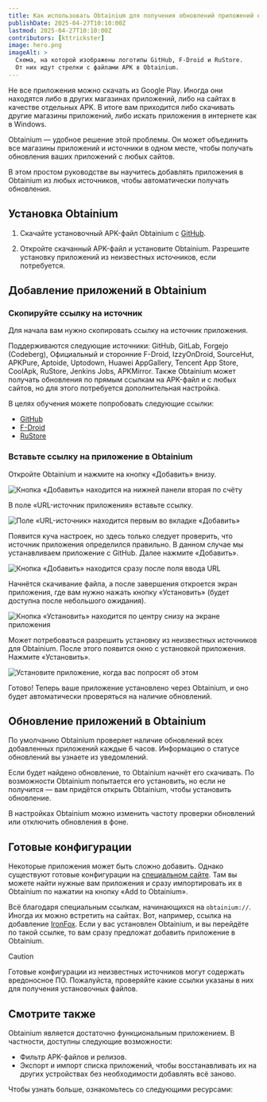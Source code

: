 ```yaml
---
title: Как использовать Obtainium для получения обновлений приложений не из Google Play?
publishDate: 2025-04-27T10:10:00Z
lastmod: 2025-04-27T10:10:00Z
contributors: [kttrickster]
image: hero.png
imageAlt: >
  Схема, на которой изображены логотипы GitHub, F-Droid и RuStore.
  От них идут стрелки с файлами APK в Obtainium.
---
```


Не все приложения можно скачать из Google Play. Иногда они находятся либо в
других магазинах приложений, либо на сайтах в качестве отдельных APK. В итоге
вам приходится либо скачивать другие магазины приложений, либо искать
приложения в интернете как в Windows.

Obtainium — удобное решение этой проблемы. Он может объединить все магазины
приложений и источники в одном месте, чтобы получать обновления ваших
приложений с любых сайтов.

В этом простом руководстве вы научитесь добавлять приложения в Obtainium из
любых источников, чтобы автоматически получать обновления.

<!--more-->

## Установка Obtainium

1. Скачайте установочный APK-файл Obtainium с
[GitHub](https://github.com/ImranR98/Obtainium/releases/latest/download/app-release.apk).

2. Откройте скачанный APK-файл и установите Obtainium. Разрешите установку
приложений из неизвестных источников, если потребуется.

## Добавление приложений в Obtainium

### Скопируйте ссылку на источник

Для начала вам нужно скопировать ссылку на источник приложения.

Поддерживаются следующие источники: GitHub, GitLab, Forgejo (Codeberg),
Официальный и сторонние F-Droid, IzzyOnDroid, SourceHut, APKPure,
Aptoide, Uptodown, Huawei AppGallery, Tencent App Store, CoolApk, RuStore,
Jenkins Jobs, APKMirror. Также Obtainium может получать обновления по прямым
ссылкам на APK-файл и с любых сайтов, но для этого потребуется дополнительная
настройка.

В целях обучения можете попробовать следующие ссылки:

- [GitHub](https://github.com/ReVanced/revanced-manager)
- [F-Droid](https://f-droid.org/packages/ca.chancehorizon.paseo)
- [RuStore](https://www.rustore.ru/catalog/app/ru.ntv.client)

### Вставьте ссылку на приложение в Obtainium

Откройте Obtainium и нажмите на кнопку «Добавить» внизу.

![Кнопка «Добавить» находится на нижней панели вторая по счёту](add-app-1.png)

В поле «URL-источник приложения» вставьте ссылку.

![Поле «URL-источник» находится первым во вкладке «Добавить»](add-app-2.png)

Появится куча настроек, но здесь только следует проверить, что источник
приложения определился правильно. В данном случае мы устанавливаем приложение
с GitHub. Далее нажмите «Добавить».

![Кнопка «Добавить» находится сразу после поля ввода URL](add-app-3.png)

Начнётся скачивание файла, а после завершения откроется экран приложения, где
вам нужно нажать кнопку «Установить» (будет доступна после небольшого ожидания).

![Кнопка «Установить» находится по центру снизу на экране приложения](add-app-4.png)

Может потребоваться разрешить установку из неизвестных источников для Obtainium.
После этого появится окно с установкой приложения. Нажмите «Установить».

![Установите приложение, когда вас попросят об этом](add-app-5.png)

Готово! Теперь ваше приложение установлено через Obtainium, и оно будет
автоматически проверяться на наличие обновлений.

## Обновление приложений в Obtainium

По умолчанию Obtainium проверяет наличие обновлений всех добавленных приложений
каждые 6 часов. Информацию о статусе обновлений вы узнаете из уведомлений.

Если будет найдено обновление, то Obtainium начнёт его скачивать. По возможности
Obtainium попытается его установить, но если не получится — вам придётся
открыть Obtainium, чтобы установить обновление.

В настройках Obtainium можно изменить частоту проверки обновлений или отключить
обновления в фоне.

## Готовые конфигурации

Некоторые приложения может быть сложно добавить. Однако существуют готовые
конфигурации на [специальном сайте](https://apps.obtainium.imranr.dev). Там вы
можете найти нужные вам приложения и сразу импортировать их в Obtainium по
нажатии на кнопку «Add to Obtainium».

Всё благодаря специальным ссылкам, начинающихся на `obtainium://`. Иногда их
можно встретить на сайтах. Вот, например, ссылка на добавление
[IronFox](obtainium://app/%7B%22id%22%3A%22org.ironfoxoss.ironfox%22%2C%22url%22%3A%22https%3A%2F%2Ffdroid.ironfoxoss.org%2Ffdroid%2Frepo%2F%22%2C%22author%22%3A%22IronFox%20OSS%22%2C%22name%22%3A%22IronFox%22%2C%22additionalSettings%22%3A%22%7B%5C%22appIdOrName%5C%22%3A%5C%22org.ironfoxoss.ironfox%5C%22%2C%5C%22pickHighestVersionCode%5C%22%3Afalse%2C%5C%22trackOnly%5C%22%3Afalse%2C%5C%22versionExtractionRegEx%5C%22%3A%5C%22%5C%22%2C%5C%22matchGroupToUse%5C%22%3A%5C%22%5C%22%2C%5C%22versionDetection%5C%22%3Atrue%2C%5C%22releaseDateAsVersion%5C%22%3Afalse%2C%5C%22useVersionCodeAsOSVersion%5C%22%3Afalse%2C%5C%22apkFilterRegEx%5C%22%3A%5C%22%5C%22%2C%5C%22invertAPKFilter%5C%22%3Afalse%2C%5C%22autoApkFilterByArch%5C%22%3Atrue%2C%5C%22appName%5C%22%3A%5C%22%5C%22%2C%5C%22shizukuPretendToBeGooglePlay%5C%22%3Afalse%2C%5C%22exemptFromBackgroundUpdates%5C%22%3Afalse%2C%5C%22skipUpdateNotifications%5C%22%3Afalse%2C%5C%22about%5C%22%3A%5C%22IronFox%20is%20a%20secure%2C%20hardened%20and%20privacy-oriented%20web%20browser%20for%20Android%2C%20based%20on%20Firefox.%5C%22%7D%22%2C%22overrideSource%22%3A%22FDroidRepo%22%7D).
Если у вас установлен Obtainium, и вы перейдёте по такой ссылке, то вам сразу
предложат добавить приложение в Obtainium.

> [!caution]
> Готовые конфигурации из неизвестных источников могут содержать вредоносное ПО.
Пожалуйста, проверяйте какие ссылки указаны в них для получения установочных
файлов.

## Смотрите также

Obtainium является достаточно функциональным приложением. В частности, доступны
следующие возможности:

- Фильтр APK-файлов и релизов.
- Экспорт и импорт списка приложений, чтобы восстанавливать их на других
устройствах без необходимости добавлять всё заново.

Чтобы узнать больше, ознакомьтесь со следующими ресурсами:

